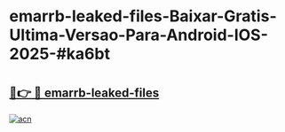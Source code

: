 # emarrb-leaked-files-Baixar-Gratis-Ultima-Versao-Para-Android-IOS-2025-#ka6bt

# <h2><a href="https://ainizakaria.my?title=emarrb-leaked-files&ref=24M">🔗👉 🔴 emarrb-leaked-files</a></h2>

[![acn](https://github.com/user-attachments/assets/0f9c940e-d8b0-45ae-aac7-cd30a18b3e1c)](https://ainizakaria.my?title=emarrb-leaked-files&ref=24M)

